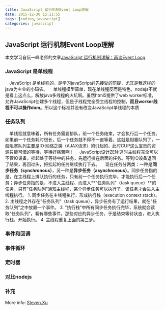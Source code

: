 ```yaml
---
title: JavaScript 运行机制Event Loop理解
date: 2015-12-30 15:21:55
tags: [coding,javascript]
categories: javascript
---
```



## JavaScript 运行机制Event Loop理解
本文学习自阮一峰老师的文章[JavaScript 运行机制详解：再谈Event Loop](http://www.ruanyifeng.com/blog/2014/10/event-loop.html)

### JavaScript 是单线程

&ensp;&ensp;JavaScript 是单线程的，是学习javaScript必先接受的前提，尤其是我这样的java为主业的小码农。
&ensp;&ensp;单线程模型简单，现在单线程反而是特色，nodejs不就是看上这点么，解放java多线程的火坑啊。虽然html5提供了web worker标准，允许JavaScript创建多个线程，但是子线程完全受主线程的控制，**而且worker线程不可以操作dom**。所以这个标准并没有改变JavaScript单线程的本质


### 任务队列
&ensp;&ensp;单线程就意味着，所有任务需要排队，前一个任务结束，才会执行后一个任务。如果前一个任务耗时很长，后一个任务就不得不一直等着。这就是阻塞队列了，一般阻塞队列主要是IO·网络之类（AJAX请求）的引起的，此时CUP这么宝贵的资源只能可惜的等待，等待好痛苦啊！
&ensp;&ensp;JavaScript设计ZEN:这时主线程完全可以不管IO设备，挂起处于等待中的任务，先运行排在后面的任务。等到IO设备返回了结果，再回过头，把挂起的任务继续执行下去。
&ensp;&ensp;现在任务分两类：一种是**同步任务（synchronous）**，另一种是**异步任务（asynchronous）**。同步任务指的是，在主线程上排队执行的任务，只有前一个任务执行完毕，才能执行后一个任务；异步任务指的是，不进入主线程、而进入**"任务队列"（task queue）**的任务，只有"任务队列"通知主线程，某个异步任务可以执行了，该任务才会进入主线程执行。
	1. 同步任务在主线程执行，形成执行栈（execution context stack）。
	2. 主线程之外存在"任务队列"（task queue），异步任务有了运行结果，就在"任务队列"之中放置一个事件。
	3. "执行栈"中所有同步任务执行完毕，系统就会读取"任务队列"，看有哪些事件。那些对应的异步任务，于是结束等待状态，进入执行栈，开始执行。
	4. 主线程重复上面的第三步。

### 事件和回调

### 事件循环

### 定时器

### 对比nodejs

### 补充

More info: [Steven.Xu](nonumber1989@gmail.com)
